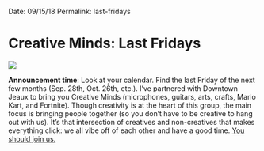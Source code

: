
Date: 09/15/18
Permalink: last-fridays


# Creative Minds: Last Fridays

![](https://i.imgur.com/QSHglie.png)

**Announcement time**: Look at your calendar. Find the last Friday of the next few months (Sep. 28th, Oct. 26th, etc.). I’ve partnered with Downtown Jeaux to bring you Creative Minds (microphones, guitars, arts, crafts, Mario Kart, and Fortnite). Though creativity is at the heart of this group, the main focus is bringing people together (so you don’t have to be creative to hang out with us). It’s that intersection of creatives and non-creatives that makes everything click: we all vibe off of each other and have a good time. [You should join us.](https://www.facebook.com/groups/288029324892997/)
